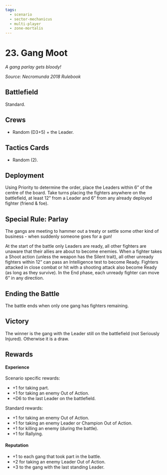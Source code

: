```yaml
---
tags:
  - scenario
  - sector-mechanicus
  - multi-player
  - zone-mortalis
---
```


# 23. Gang Moot

_A gang parlay gets bloody!_

_Source: Necromunda 2018 Rulebook_  

## Battlefield

Standard.

## Crews

- Random (D3+5) + the Leader.

## Tactics Cards

- Random (2).

## Deployment

Using Priority to determine the order, place the Leaders within 6” of the centre of the board. Take turns placing the fighters anywhere on the battlefield, at least 12” from a Leader and 6” from any already deployed fighter (friend & foe).

## Special Rule: Parlay

The gangs are meeting to hammer out a treaty or settle some other kind of business - when suddenly someone goes for a gun!

At the start of the battle only Leaders are ready, all other fighters are unaware that their allies are about to become enemies. When a fighter takes a Shoot action (unless the weapon has the Silent trait), all other unready fighters within 12” can pass an Intelligence test to become Ready. Fighters attacked in close combat or hit with a shooting attack also become Ready (as long as they survive). In the End phase, each unready fighter can move 6” in any direction.

## Ending the Battle

The battle ends when only one gang has fighters remaining.

## Victory

The winner is the gang with the Leader still on the battlefield (not Seriously Injured). Otherwise it is a draw.

## Rewards

#### Experience

Scenario specific rewards:

- +1 for taking part.
- +1 for taking an enemy Out of Action.
- +D6 to the last Leader on the battlefield.

Standard rewards:

- +1 for taking an enemy Out of Action.
- +1 for taking an enemy Leader or Champion Out of Action.
- +1 for killing an enemy (during the battle).
- +1 for Rallying.

#### Reputation

- +1 to each gang that took part in the battle.
- +2 for taking an enemy Leader Out of Action.
- +3 to the gang with the last standing Leader.
